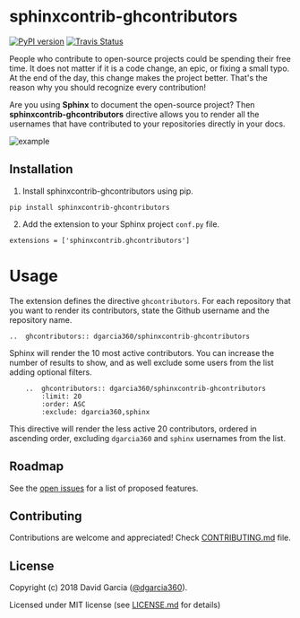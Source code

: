 # sphinxcontrib-ghcontributors


[![PyPI version](https://badge.fury.io/py/sphinxcontrib-ghcontributors.svg)](https://badge.fury.io/py/sphinxcontrib-ghcontributors)
[![Travis Status](https://travis-ci.org/dgarcia360/sphinxcontrib-ghcontributors.svg?branch=master)](https://travis-ci.org/dgarcia360/sphinxcontrib-ghcontributors)


People who contribute to open-source projects could be spending their free time.
It does not matter if it is a code change, an epic, or fixing a small typo.
At the end of the day, this change makes the project better.
That's the reason why you should recognize every contribution!

Are you using **Sphinx** to document the open-source project?
Then **sphinxcontrib-ghcontributors** directive allows you to render all the usernames that have contributed to your repositories directly in your docs.

![example](https://github.com/dgarcia360/sphinxcontrib-ghcontributors/blob/master/docs/example.png)

## Installation

1. Install sphinxcontrib-ghcontributors using pip.

```
pip install sphinxcontrib-ghcontributors
```

2. Add the extension to your Sphinx project ``conf.py`` file.

```
extensions = ['sphinxcontrib.ghcontributors']
```

Usage
=====

The extension defines the directive `ghcontributors`. For each repository that you want to render its contributors, state the Github username and the repository name.

```
..  ghcontributors:: dgarcia360/sphinxcontrib-ghcontributors
```

Sphinx will render the 10 most active contributors. You can increase the number of results to show, and as well exclude some users from the list adding optional filters.

```
    ..  ghcontributors:: dgarcia360/sphinxcontrib-ghcontributors
        :limit: 20
        :order: ASC
        :exclude: dgarcia360,sphinx
```

This directive will render the less active 20 contributors, ordered in ascending order, excluding ``dgarcia360`` and ``sphinx`` usernames from the list.

## Roadmap

See the [open issues](https://github.com/dgarcia360/sphinxcontrib-ghcontributors/issues) for a list of proposed features.

## Contributing

Contributions are welcome and appreciated! Check [CONTRIBUTING.md](CONTRIBUTING.md) file.

## License

Copyright (c) 2018 David Garcia ([@dgarcia360](https://davidgarcia.dev>)).

Licensed under MIT license (see [LICENSE.md](LICENSE.md) for details)